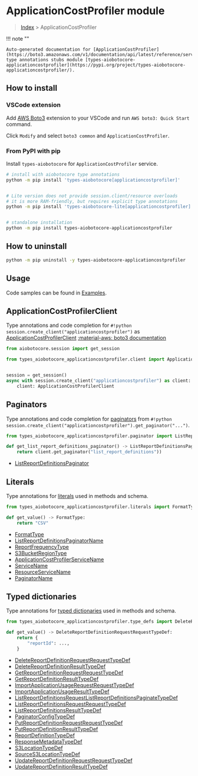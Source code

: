 # ApplicationCostProfiler module

> [Index](../README.md) > ApplicationCostProfiler


!!! note ""

    Auto-generated documentation for [ApplicationCostProfiler](https://boto3.amazonaws.com/v1/documentation/api/latest/reference/services/applicationcostprofiler.html#ApplicationCostProfiler)
    type annotations stubs module [types-aiobotocore-applicationcostprofiler](https://pypi.org/project/types-aiobotocore-applicationcostprofiler/).

## How to install

### VSCode extension

Add [AWS Boto3](https://marketplace.visualstudio.com/items?itemName=Boto3typed.boto3-ide)
extension to your VSCode and run `AWS boto3: Quick Start` command.

Click `Modify` and select `boto3 common` and `ApplicationCostProfiler`.

### From PyPI with pip

Install `types-aiobotocore` for `ApplicationCostProfiler` service.

```bash
# install with aiobotocore type annotations
python -m pip install 'types-aiobotocore[applicationcostprofiler]'


# Lite version does not provide session.client/resource overloads
# it is more RAM-friendly, but requires explicit type annotations
python -m pip install 'types-aiobotocore-lite[applicationcostprofiler]'


# standalone installation
python -m pip install types-aiobotocore-applicationcostprofiler
```



## How to uninstall

```bash
python -m pip uninstall -y types-aiobotocore-applicationcostprofiler
```

## Usage

Code samples can be found in [Examples](./usage.md).

## ApplicationCostProfilerClient

Type annotations and code completion for  `#!python session.create_client("applicationcostprofiler")` as [ApplicationCostProfilerClient](./client.md)
[:material-aws: boto3 documentation](https://boto3.amazonaws.com/v1/documentation/api/latest/reference/services/applicationcostprofiler.html#ApplicationCostProfiler.Client)

```python title="Usage example"
from aiobotocore.session import get_session

from types_aiobotocore_applicationcostprofiler.client import ApplicationCostProfilerClient


session = get_session()
async with session.create_client("applicationcostprofiler") as client:
    client: ApplicationCostProfilerClient
```


## Paginators

Type annotations and code completion for
[paginators](./paginators.md)
from `#!python session.create_client("applicationcostprofiler").get_paginator("...")`.

```python title="Usage example"
from types_aiobotocore_applicationcostprofiler.paginator import ListReportDefinitionsPaginator

def get_list_report_definitions_paginator() -> ListReportDefinitionsPaginator:
    return client.get_paginator("list_report_definitions"))
```

- [ListReportDefinitionsPaginator](./paginators.md#listreportdefinitionspaginator)








## Literals

Type annotations for [literals](./literals.md) used in methods and schema.

```python title="Usage example"
from types_aiobotocore_applicationcostprofiler.literals import FormatType

def get_value() -> FormatType:
    return "CSV"
```

- [FormatType](./literals.md#formattype)
- [ListReportDefinitionsPaginatorName](./literals.md#listreportdefinitionspaginatorname)
- [ReportFrequencyType](./literals.md#reportfrequencytype)
- [S3BucketRegionType](./literals.md#s3bucketregiontype)
- [ApplicationCostProfilerServiceName](./literals.md#applicationcostprofilerservicename)
- [ServiceName](./literals.md#servicename)
- [ResourceServiceName](./literals.md#resourceservicename)
- [PaginatorName](./literals.md#paginatorname)




## Typed dictionaries

Type annotations for [typed dictionaries](./type_defs.md) used in methods and schema.

```python title="Usage example"
from types_aiobotocore_applicationcostprofiler.type_defs import DeleteReportDefinitionRequestRequestTypeDef

def get_value() -> DeleteReportDefinitionRequestRequestTypeDef:
    return {
        "reportId": ...,
    }
```

- [DeleteReportDefinitionRequestRequestTypeDef](./type_defs.md#deletereportdefinitionrequestrequesttypedef)
- [DeleteReportDefinitionResultTypeDef](./type_defs.md#deletereportdefinitionresulttypedef)
- [GetReportDefinitionRequestRequestTypeDef](./type_defs.md#getreportdefinitionrequestrequesttypedef)
- [GetReportDefinitionResultTypeDef](./type_defs.md#getreportdefinitionresulttypedef)
- [ImportApplicationUsageRequestRequestTypeDef](./type_defs.md#importapplicationusagerequestrequesttypedef)
- [ImportApplicationUsageResultTypeDef](./type_defs.md#importapplicationusageresulttypedef)
- [ListReportDefinitionsRequestListReportDefinitionsPaginateTypeDef](./type_defs.md#listreportdefinitionsrequestlistreportdefinitionspaginatetypedef)
- [ListReportDefinitionsRequestRequestTypeDef](./type_defs.md#listreportdefinitionsrequestrequesttypedef)
- [ListReportDefinitionsResultTypeDef](./type_defs.md#listreportdefinitionsresulttypedef)
- [PaginatorConfigTypeDef](./type_defs.md#paginatorconfigtypedef)
- [PutReportDefinitionRequestRequestTypeDef](./type_defs.md#putreportdefinitionrequestrequesttypedef)
- [PutReportDefinitionResultTypeDef](./type_defs.md#putreportdefinitionresulttypedef)
- [ReportDefinitionTypeDef](./type_defs.md#reportdefinitiontypedef)
- [ResponseMetadataTypeDef](./type_defs.md#responsemetadatatypedef)
- [S3LocationTypeDef](./type_defs.md#s3locationtypedef)
- [SourceS3LocationTypeDef](./type_defs.md#sources3locationtypedef)
- [UpdateReportDefinitionRequestRequestTypeDef](./type_defs.md#updatereportdefinitionrequestrequesttypedef)
- [UpdateReportDefinitionResultTypeDef](./type_defs.md#updatereportdefinitionresulttypedef)

